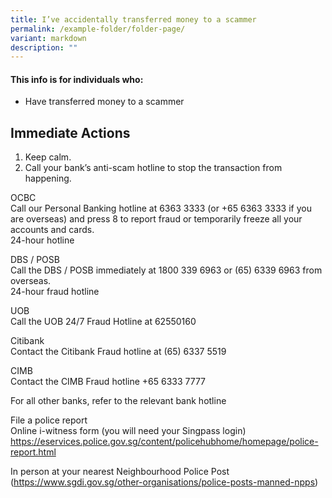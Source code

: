 ```yaml
---
title: I’ve accidentally transferred money to a scammer
permalink: /example-folder/folder-page/
variant: markdown
description: ""
---
```

#### This info is for individuals who:  
* Have transferred money to a scammer

## Immediate Actions  
1. Keep calm. 
2. Call your bank’s anti-scam hotline to stop the transaction from happening.  
  
OCBC  
Call our Personal Banking hotline at 6363 3333 (or +65 6363 3333 if you are overseas) and press 8 to report fraud or temporarily freeze all your accounts and cards.  
24-hour hotline  
  
DBS / POSB  
Call the DBS / POSB immediately at 1800 339 6963 or (65) 6339 6963 from overseas.  
24-hour fraud hotline  
  
UOB  
Call the UOB 24/7 Fraud Hotline at 62550160  
  
Citibank  
Contact the Citibank Fraud hotline at (65) 6337 5519  
  
CIMB  
Contact the CIMB Fraud hotline +65 6333 7777  
  
For all other banks, refer to the relevant bank hotline  
  
  
File a police report  
Online i-witness form (you will need your Singpass login)  
https://eservices.police.gov.sg/content/policehubhome/homepage/police-report.html  
  
In person at your nearest Neighbourhood Police Post  
(https://www.sgdi.gov.sg/other-organisations/police-posts-manned-npps)